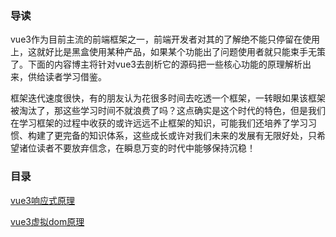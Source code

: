 ### 导读

vue3作为目前主流的前端框架之一，前端开发者对其的了解绝不能只停留在使用上，这就好比是黑盒使用某种产品，如果某个功能出了问题使用者就只能束手无策了。下面的内容博主将针对vue3去剖析它的源码把一些核心功能的原理解析出来，供给读者学习借鉴。

框架迭代速度很快，有的朋友认为花很多时间去吃透一个框架，一转眼如果该框架被淘汰了，那这些学习时间不就浪费了吗？这点确实是这个时代的特色，但是我们在学习框架的过程中收获的或许远远不止框架的知识，可能我们还培养了学习习惯、构建了更完备的知识体系，这些成长或许对我们未来的发展有无限好处，只希望诸位读者不要放弃信念，在瞬息万变的时代中能够保持沉稳！

### 目录

[vue3响应式原理]()

[vue3虚拟dom原理]()

